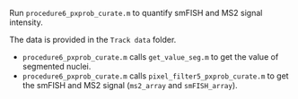Run `procedure6_pxprob_curate.m` to quantify smFISH and MS2 signal intensity.

The data is provided in the `Track data` folder.

* `procedure6_pxprob_curate.m` calls `get_value_seg.m` to get the value of segmented nuclei.
* `procedure6_pxprob_curate.m` calls `pixel_filter5_pxprob_curate.m` to get the smFISH and MS2 signal (`ms2_array` and `smFISH_array`).
